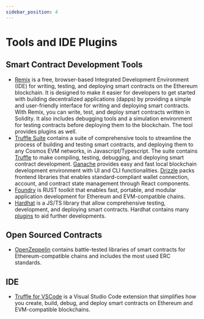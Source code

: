 ```yaml
---
sidebar_position: 4
---
```


# Tools and IDE Plugins

## Smart Contract Development Tools

- [Remix](https://remix.ethereum.org/#optimize=false&runs=200&evmVersion=null&version=soljson-v0.8.17+commit.8df45f5f.js)
is a free, browser-based Integrated Development Environment (IDE)
for writing, testing, and deploying smart contracts on the Ethereum blockchain.
It is designed to make it easier for developers to get started with building decentralized applications (dapps)
by providing a simple and user-friendly interface for writing and deploying smart contracts.
With Remix, you can write, test, and deploy smart contracts written in Solidity.
It also includes debugging tools and a simulation environment
for testing contracts before deploying them to the blockchain.
The tool provides plugins as well.
- [Truffle Suite](https://trufflesuite.com/docs/) contains a suite of comprehensive tools
to streamline the process of building and testing smart contracts,
and deploying them to any Cosmos EVM networks, in Javascript/Typescript.
The suite contains [Truffle](https://trufflesuite.com/docs/truffle/)
to make compiling, testing, debugging, and deploying smart contract development.
[Ganache](https://trufflesuite.com/docs/ganache/) provides easy and fast local blockchain development environment
with UI and CLI functionalities.
[Drizzle](https://trufflesuite.com/docs/drizzle/) packs frontend libraries
that enables standard-compliant wallet connection, account,
and contract state management through React components.
- [Foundry](https://getfoundry.sh/) is RUST toolkit that enables fast, portable,
and modular application development for Ethereum and EVM-compatible chains.
- [Hardhat](https://hardhat.org/) is a JS/TS library that allow comprehensive testing, development, and deploying smart contracts.
Hardhat contains many [plugins](https://hardhat.org/hardhat-runner/plugins) to aid further developments.

## Open Sourced Contracts

- [OpenZeppelin](https://www.openzeppelin.com/contracts) contains battle-tested libraries of smart contracts
for Ethereum-compatible chains and includes the most used ERC standards.

## IDE

- [Truffle for VSCode](https://trufflesuite.com/docs/vscode-ext/) is a Visual Studio Code extension
that simplifies how you create, build, debug,
and deploy smart contracts on Ethereum and EVM-compatible blockchains.
